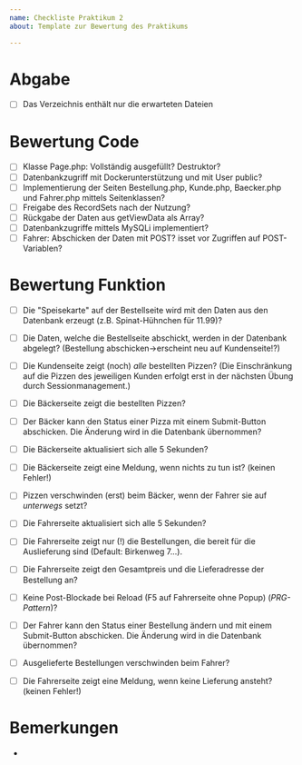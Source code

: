 ```yaml
---
name: Checkliste Praktikum 2
about: Template zur Bewertung des Praktikums

---
```


# Abgabe
- [ ] Das Verzeichnis enthält nur die erwarteten Dateien

# Bewertung Code
- [ ] Klasse Page.php: Vollständig ausgefüllt? Destruktor?
- [ ] Datenbankzugriff mit Dockerunterstützung und mit User public?
- [ ] Implementierung der Seiten Bestellung.php, Kunde.php, Baecker.php und Fahrer.php mittels Seitenklassen? 
- [ ] Freigabe des RecordSets nach der Nutzung?
- [ ] Rückgabe der Daten aus getViewData als Array?
- [ ] Datenbankzugriffe mittels MySQLi implementiert? 
- [ ] Fahrer: Abschicken der Daten mit POST? isset vor Zugriffen auf POST-Variablen?

# Bewertung Funktion
- [ ] Die "Speisekarte" auf der Bestellseite wird mit den Daten aus den Datenbank erzeugt (z.B. Spinat-Hühnchen für 11.99)? 
- [ ] Die Daten, welche die Bestellseite abschickt, werden in der Datenbank abgelegt? (Bestellung abschicken->erscheint neu auf Kundenseite!?)

- [ ] Die Kundenseite zeigt (noch) *alle* bestellten Pizzen?  (Die Einschränkung auf die Pizzen des jeweiligen Kunden erfolgt erst in der nächsten Übung durch Sessionmanagement.) 

- [ ] Die Bäckerseite zeigt die bestellten Pizzen? 
- [ ] Der Bäcker kann den Status einer Pizza mit einem Submit-Button abschicken. Die Änderung wird in die Datenbank übernommen? 
- [ ] Die Bäckerseite aktualisiert sich alle 5 Sekunden?
- [ ] Die Bäckerseite zeigt eine Meldung, wenn nichts zu tun ist? (keinen Fehler!)
- [ ] Pizzen verschwinden (erst) beim Bäcker, wenn der Fahrer sie auf *unterwegs* setzt?

- [ ] Die Fahrerseite aktualisiert sich alle 5 Sekunden?
- [ ] Die Fahrerseite zeigt nur (!) die Bestellungen, die bereit für die Auslieferung sind (Default: Birkenweg 7...).
- [ ] Die Fahrerseite zeigt den Gesamtpreis und die Lieferadresse der Bestellung an?
- [ ] Keine Post-Blockade bei Reload (F5 auf Fahrerseite ohne Popup) (*PRG-Pattern*)?
- [ ] Der Fahrer kann den Status einer Bestellung ändern und mit einem Submit-Button abschicken. Die Änderung wird in die Datenbank übernommen? 
- [ ] Ausgelieferte Bestellungen verschwinden beim Fahrer?
- [ ] Die Fahrerseite zeigt eine Meldung, wenn keine Lieferung ansteht? (keinen Fehler!)

# Bemerkungen
- 
